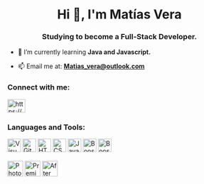 <h1 align="center">Hi 👋, I'm Matías Vera</h1>
<h3 align="center">Studying to become a Full-Stack Developer.</h3>

- 🌱 I’m currently learning **Java and Javascript.**

- 📫 Email me at: **Matias_vera@outlook.com**

<h3 align="left">Connect with me:</h3>
<p align="left">
<a href="https://linkedin.com/in/mat%c3%adas-vera-448904130/" target="blank"><img align="center" src="https://raw.githubusercontent.com/rahuldkjain/github-profile-readme-generator/master/src/images/icons/Social/linked-in-alt.svg" alt="https://www.linkedin.com/in/mat%c3%adas-vera-448904130/" height="30" width="40" /></a>
</p>

<h3 align="left">Languages and Tools:</h3>
<div align="left"> 
  <img alt="Visual Studio Code" width="30px" src="https://www.vectorlogo.zone/logos/visualstudio_code/visualstudio_code-icon.svg">
  <img alt="GitHub" width="30px" src="https://www.vectorlogo.zone/logos/github/github-tile.svg">                                
  <img alt="HTML5" width="30px" src="https://www.vectorlogo.zone/logos/w3_html5/w3_html5-icon.svg">
  <img alt="CSS3" width="30px" src="https://www.logolynx.com/images/logolynx/s_0d/0d35ef6c8d4fdaf0590228404dc6448b.png">                                                   <img alt="Javascript" width="30px" src="https://upload.wikimedia.org/wikipedia/commons/thumb/9/99/Unofficial_JavaScript_logo_2.svg/1200px-Unofficial_JavaScript_logo_2.svg.png">
  <img alt="Boostrap" width="30px" src="https://www.vectorlogo.zone/logos/getbootstrap/getbootstrap-icon.svg">
  <img alt="Boostrap" width="30px" src="https://cpng.pikpng.com/pngl/s/484-4842935_java-square-java-7-clipart.png">
  </br>
  </br>
   <img alt="Photoshop" width="35px" src="https://logodownload.org/wp-content/uploads/2019/10/adobe-photoshop-logo.png">
   <img alt="Premiere Pro" width="35px" src="https://logodownload.org/wp-content/uploads/2019/10/adobe-premiere-pro-logo-5.png">
   <img alt="After Effects" width="35px" src="https://logodownload.org/wp-content/uploads/2017/04/adobe-after-effects-logo-8.png">
  
</div>
